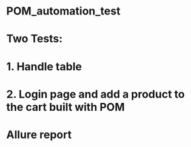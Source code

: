 ﻿# POM_automation_test

# Two Tests:
# 1. Handle table

# 2. Login page and add a product to the cart built with POM

# Allure report
